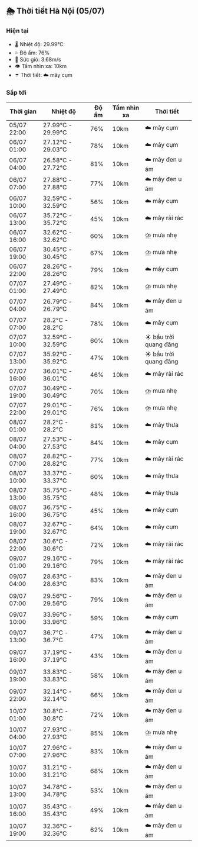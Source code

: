 ## 🌦️ Thời tiết Hà Nội (05/07)

### Hiện tại

- 🌡️ Nhiệt độ: 29.99℃
- 💦 Độ ẩm: 76%
- 💨 Sức gió: 3.68m/s
- 👁️ Tầm nhìn xa: 10km
- ☂️ Thời tiết: ☁️ mây cụm

### Sắp tới

| Thời gian | Nhiệt độ | Độ ẩm | Tầm nhìn xa | Thời tiết |
| --- | --- | --- | --- | --- |
| 05/07 22:00 | 27.99℃ - 29.99℃ | 76% | 10km | ☁️ mây cụm |
| 06/07 01:00 | 27.12℃ - 29.03℃ | 78% | 10km | ☁️ mây cụm |
| 06/07 04:00 | 26.58℃ - 27.72℃ | 81% | 10km | ☁️ mây đen u ám |
| 06/07 07:00 | 27.88℃ - 27.88℃ | 77% | 10km | ☁️ mây đen u ám |
| 06/07 10:00 | 32.59℃ - 32.59℃ | 56% | 10km | ☁️ mây cụm |
| 06/07 13:00 | 35.72℃ - 35.72℃ | 45% | 10km | ☁️ mây rải rác |
| 06/07 16:00 | 32.62℃ - 32.62℃ | 60% | 10km | ⛈️ mưa nhẹ |
| 06/07 19:00 | 30.45℃ - 30.45℃ | 67% | 10km | ⛈️ mưa nhẹ |
| 06/07 22:00 | 28.26℃ - 28.26℃ | 79% | 10km | ☁️ mây cụm |
| 07/07 01:00 | 27.49℃ - 27.49℃ | 82% | 10km | ⛈️ mưa nhẹ |
| 07/07 04:00 | 26.79℃ - 26.79℃ | 84% | 10km | ☁️ mây đen u ám |
| 07/07 07:00 | 28.2℃ - 28.2℃ | 78% | 10km | ☁️ mây cụm |
| 07/07 10:00 | 32.59℃ - 32.59℃ | 60% | 10km | ☀️ bầu trời quang đãng |
| 07/07 13:00 | 35.92℃ - 35.92℃ | 47% | 10km | ☀️ bầu trời quang đãng |
| 07/07 16:00 | 36.01℃ - 36.01℃ | 46% | 10km | ☁️ mây rải rác |
| 07/07 19:00 | 30.49℃ - 30.49℃ | 70% | 10km | ⛈️ mưa nhẹ |
| 07/07 22:00 | 29.01℃ - 29.01℃ | 76% | 10km | ⛈️ mưa nhẹ |
| 08/07 01:00 | 28.2℃ - 28.2℃ | 81% | 10km | ☁️ mây thưa |
| 08/07 04:00 | 27.53℃ - 27.53℃ | 84% | 10km | ☁️ mây cụm |
| 08/07 07:00 | 28.82℃ - 28.82℃ | 77% | 10km | ☁️ mây rải rác |
| 08/07 10:00 | 33.37℃ - 33.37℃ | 60% | 10km | ☁️ mây thưa |
| 08/07 13:00 | 35.75℃ - 35.75℃ | 48% | 10km | ☁️ mây thưa |
| 08/07 16:00 | 36.75℃ - 36.75℃ | 45% | 10km | ☁️ mây cụm |
| 08/07 19:00 | 32.67℃ - 32.67℃ | 64% | 10km | ☁️ mây cụm |
| 08/07 22:00 | 30.6℃ - 30.6℃ | 72% | 10km | ☁️ mây rải rác |
| 09/07 01:00 | 29.16℃ - 29.16℃ | 79% | 10km | ☁️ mây rải rác |
| 09/07 04:00 | 28.63℃ - 28.63℃ | 83% | 10km | ☁️ mây đen u ám |
| 09/07 07:00 | 29.56℃ - 29.56℃ | 79% | 10km | ☁️ mây đen u ám |
| 09/07 10:00 | 33.96℃ - 33.96℃ | 59% | 10km | ☁️ mây cụm |
| 09/07 13:00 | 36.7℃ - 36.7℃ | 47% | 10km | ☁️ mây đen u ám |
| 09/07 16:00 | 37.19℃ - 37.19℃ | 43% | 10km | ☁️ mây đen u ám |
| 09/07 19:00 | 33.83℃ - 33.83℃ | 58% | 10km | ☁️ mây đen u ám |
| 09/07 22:00 | 32.14℃ - 32.14℃ | 66% | 10km | ☁️ mây đen u ám |
| 10/07 01:00 | 30.8℃ - 30.8℃ | 72% | 10km | ☁️ mây đen u ám |
| 10/07 04:00 | 27.93℃ - 27.93℃ | 85% | 10km | ⛈️ mưa nhẹ |
| 10/07 07:00 | 27.96℃ - 27.96℃ | 83% | 10km | ☁️ mây đen u ám |
| 10/07 10:00 | 31.21℃ - 31.21℃ | 68% | 10km | ☁️ mây đen u ám |
| 10/07 13:00 | 34.78℃ - 34.78℃ | 53% | 10km | ☁️ mây đen u ám |
| 10/07 16:00 | 35.43℃ - 35.43℃ | 49% | 10km | ☁️ mây đen u ám |
| 10/07 19:00 | 32.36℃ - 32.36℃ | 62% | 10km | ☁️ mây đen u ám |
